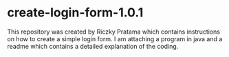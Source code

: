 # create-login-form-1.0.1
This repository was created by Riczky Pratama which contains instructions on how to create a simple login form. I am attaching a program in java and a readme which contains a detailed explanation of the coding.
